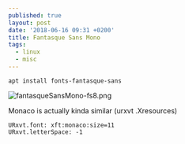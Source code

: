 ```yaml
---
published: true
layout: post
date: '2018-06-16 09:31 +0200'
title: Fantasque Sans Mono
tags:
  - linux
  - misc
---
```

	apt install fonts-fantasque-sans
    
![fantasqueSansMono-fs8.png]({{site.baseurl}}/media/fantasqueSansMono-fs8.png)

Monaco is actually kinda similar (urxvt .Xresources)

	URxvt.font: xft:monaco:size=11
	URxvt.letterSpace: -1
